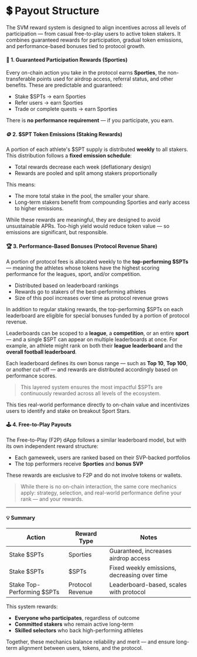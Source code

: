 # 💲 Payout Structure

The SVM reward system is designed to align incentives across all levels of participation — from casual free-to-play users to active token stakers. It combines guaranteed rewards for participation, gradual token emissions, and performance-based bonuses tied to protocol growth.

#### 🎯 1. Guaranteed Participation Rewards (Sporties)

Every on-chain action you take in the protocol earns **Sporties**, the non-transferable points used for airdrop access, referral status, and other benefits. These are predictable and guaranteed:

* Stake $SPTs → earn Sporties
* Refer users → earn Sporties
* Trade or complete quests → earn Sporties

There is **no performance requirement** — if you participate, you earn.

#### 🪙 2. $SPT Token Emissions (Staking Rewards)

A portion of each athlete's $SPT supply is distributed **weekly** to all stakers. This distribution follows a **fixed emission schedule**:

* Total rewards decrease each week (deflationary design)
* Rewards are pooled and split among stakers proportionally

This means:

* The more total stake in the pool, the smaller your share.
* Long-term stakers benefit from compounding Sporties and early access to higher emissions.

While these rewards are meaningful, they are designed to avoid unsustainable APRs. Too-high yield would reduce token value — so emissions are significant, but responsible.

#### 🏆 3. Performance-Based Bonuses (Protocol Revenue Share)

A portion of protocol fees is allocated weekly to the **top-performing $SPTs** — meaning the athletes whose tokens have the highest scoring performance for the leagues, sport, and/or competition.

* Distributed based on leaderboard rankings
* Rewards go to stakers of the best-performing athletes
* Size of this pool increases over time as protocol revenue grows

In addition to regular staking rewards, the top-performing $SPTs on each leaderboard are eligible for special bonuses funded by a portion of protocol revenue.

Leaderboards can be scoped to a **league**, a **competition**, or an entire **sport** — and a single $SPT can appear on multiple leaderboards at once. For example, an athlete might rank on both their **league leaderboard** and the **overall football leaderboard**.

Each leaderboard defines its own bonus range — such as **Top 10**, **Top 100**, or another cut-off — and rewards are distributed accordingly based on performance scores.

> This layered system ensures the most impactful $SPTs are continuously rewarded across all levels of the ecosystem.

This ties real-world performance directly to on-chain value and incentivizes users to identify and stake on breakout Sport Stars.

#### 🕹️ 4. Free-to-Play Payouts

The Free-to-Play (F2P) dApp follows a similar leaderboard model, but with its own independent reward structure:

* Each gameweek, users are ranked based on their SVP-backed portfolios
* The top performers receive **Sporties** and **bonus SVP**

These rewards are exclusive to F2P and do not involve tokens or wallets.

> While there is no on-chain interaction, the same core mechanics apply: strategy, selection, and real-world performance define your rank — and your rewards.

***

####

#### 💡 Summary

| Action                     | Reward Type      | Notes                                        |
| -------------------------- | ---------------- | -------------------------------------------- |
| Stake $SPTs                | Sporties         | Guaranteed, increases airdrop access         |
| Stake $SPTs                | $SPTs            | Fixed weekly emissions, decreasing over time |
| Stake Top-Performing $SPTs | Protocol Revenue | Leaderboard-based, scales with protocol      |

This system rewards:

* **Everyone who participates**, regardless of outcome
* **Committed stakers** who remain active long-term
* **Skilled selectors** who back high-performing athletes

Together, these mechanics balance reliability and merit — and ensure long-term alignment between users, tokens, and the protocol.
